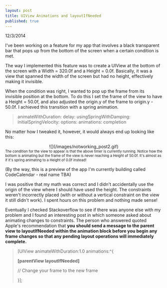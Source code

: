 ```yaml
---
layout: post
title: UIView Animations and layoutIfNeeded
published: true
---
```


12/3/2014

I've been working on a feature for my app that involves a black transparent bar that pops up from the bottom of the screen when a certain condition is met. 

The way I implemented this feature was to create a UIView at the bottom of the screen with a Width = 320.0f and a Height = 0.0f. Basically, it was a view that spanned the width of the screen but had no height, effectively making it invisible. 

When the condition was right, I wanted to pop up the frame from its invisible position at the bottom. To do this I set the frame of the view to have a Height = 50.0f, and also adjusted the origin.y of the frame to origin.y - 50.0f. I achieved this transition with a spring animation. 

> animateWithDuration: delay: usingSpringWithDamping: initialSpringVelocity: options: animations: completion



No matter how I tweaked it, however, it would always end up looking like this:

<div style="text-align:center" markdown = "1">
![](/images/notworking_post2.gif)
</div>
<div style = "font-size: 0.8em">
The condition for the view to appear is that the above timer is currently running. Notice how the bottom is animating but the frame of the view is never reaching a Height of 50.0f. It's almost as if it's spring animating to a Height of 0.0f instead!
</div>


(By the way, this is a preview of the app I'm currently building called CodeCalendar - real name TBA)



I was positive that my math was correct and I didn't accidentally use the origin of the view where I should have used the height. The constraints weren't incorrectly placed (with or without a vertical constraint on the view it still didn't work). I spent hours on this problem and nothing made sense! 

Eventually I checked Stackoverflow to see if there was anyone else with my problem and I found an interesting post in which someone asked about animating changes to constraints. The person who answered quoted Apple's recommendation that **you should send a message to the parent view to layoutIfNeeded within the animation block before you begin any frame changes so that any pending layout operations will immediately complete.**

> [UIView animateWithDuration:1.0 animations:^{
>
>	<strong>[parentView layoutIfNeeded]</strong>
>    
>    // Change your frame to the new frame
>    
>}];